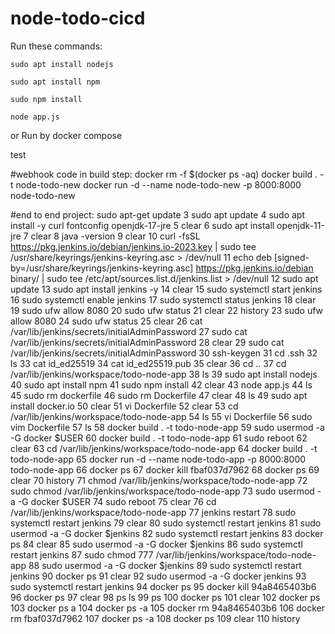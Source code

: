 # node-todo-cicd

Run these commands:


`sudo apt install nodejs`


`sudo apt install npm`


`sudo npm install`

`node app.js`

or Run by docker compose

test

#webhook code in build step:
docker rm -f $(docker ps -aq)
docker build . -t node-todo-new
docker run -d --name node-todo-new -p 8000:8000 node-todo-new

#end to end project:
sudo apt-get update 
    3  sudo apt update
    4  sudo apt install -y curl fontconfig openjdk-17-jre
    5  clear
    6  sudo apt install openjdk-11-jre
    7  clear
    8  java -version
    9  clear
   10  curl -fsSL https://pkg.jenkins.io/debian/jenkins.io-2023.key | sudo tee   /usr/share/keyrings/jenkins-keyring.asc > /dev/null
   11  echo deb [signed-by=/usr/share/keyrings/jenkins-keyring.asc]   https://pkg.jenkins.io/debian binary/ | sudo tee   /etc/apt/sources.list.d/jenkins.list > /dev/null
   12  sudo apt update
   13  sudo apt install jenkins -y
   14  clear
   15  sudo systemctl start jenkins
   16  sudo systemctl enable jenkins
   17  sudo systemctl status jenkins
   18  clear
   19  sudo ufw allow 8080
   20  sudo ufw status
   21  clear
   22  history
   23  sudo ufw allow 8080
   24  sudo ufw status
   25  clear
   26  cat /var/lib/jenkins/secrets/initialAdminPassword
   27  sudo cat /var/lib/jenkins/secrets/initialAdminPassword
   28  clear
   29  sudo cat /var/lib/jenkins/secrets/initialAdminPassword
   30  ssh-keygen
   31  cd .ssh
   32  ls
   33  cat id_ed25519
   34  cat id_ed25519.pub
   35  clear
   36  cd ..
   37  cd /var/lib/jenkins/workspace/todo-node-app
   38  ls
   39  sudo apt install nodejs
   40  sudo apt install npm
   41  sudo npm install
   42  clear
   43  node app.js
   44  ls
   45  sudo rm dockerfile
   46  sudo rm Dockerfile
   47  clear
   48  ls
   49  sudo apt install docker.io
   50  clear
   51  vi Dockerfile
   52  clear
   53  cd /var/lib/jenkins/workspace/todo-node-app
   54  ls
   55  vi Dockerfile
   56  sudo vim Dockerfile
   57  ls
   58  docker build . -t todo-node-app
   59  sudo usermod -a -G docker $USER
   60  docker build . -t todo-node-app
   61  sudo reboot
   62  clear
   63  cd /var/lib/jenkins/workspace/todo-node-app
   64  docker build . -t todo-node-app
   65  docker run -d --name node-todo-app -p 8000:8000 todo-node-app
   66  docker ps
   67  docker kill fbaf037d7962
   68  docker ps
   69  clear
   70  history
   71  chmod /var/lib/jenkins/workspace/todo-node-app
   72  sudo chmod /var/lib/jenkins/workspace/todo-node-app
   73  sudo usermod -a -G docker $USER
   74  sudo reboot
   75  clear
   76  cd /var/lib/jenkins/workspace/todo-node-app
   77  jenkins restart
   78  sudo systemctl restart jenkins
   79  clear
   80  sudo systemctl restart jenkins
   81  sudo usermod -a -G docker $jenkins
   82  sudo systemctl restart jenkins
   83  docker ps
   84  clear
   85  sudo usermod -a -G docker $jenkins
   86  sudo systemctl restart jenkins
   87  sudo chmod 777 /var/lib/jenkins/workspace/todo-node-app
   88  sudo usermod -a -G docker $jenkins
   89  sudo systemctl restart jenkins
   90  docker ps
   91  clear
   92  sudo usermod -a -G docker jenkins
   93  sudo systemctl restart jenkins
   94  docker ps
   95  docker kill 94a8465403b6
   96  docker ps
   97  clear
   98  ps ls
   99  ps
  100  docker ps
  101  clear
  102  docker ps
  103  docker ps a
  104  docker ps -a
  105  docker rm 94a8465403b6
  106  docker rm fbaf037d7962 
  107  docker ps -a
  108  docker ps
  109  clear
  110  history

